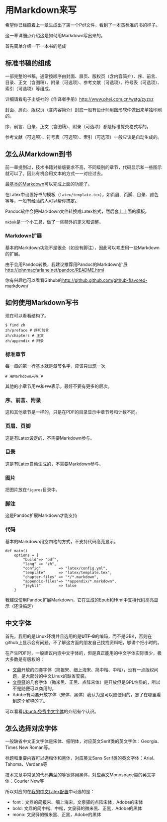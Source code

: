# 用Markdown来写 #
希望你已经照着上一章生成出了第一个Pdf文件，看到了一本蛮标准的书的样子。

这一章详细点介绍这是如何用Markdown写出来的。

首先简单介绍一下一本书的组成

## 标准书稿的组成 ##

一部完整的书稿，通常按顺序由封面、扉页、版权页（含内容简介）、序、前言、目录、正文（含图稿）、附录（可选项）、参考文献（可选项）、符号表（可选项）、索引（可选项）等组成。

详细请看电子出版社的《作译者手册》<http://www.phei.com.cn/wstg/zyzxz>

封面、扉页、版权页（含内容简介）封底一般有设计师用图形软件做出来单独印刷的。

序、前言、目录、正文（含图稿）、附录（可选项）都是标准提交格式写的。

参考文献（可选项）、符号表（可选项）、索引（可选项）一般应该是自动生成的。

## 怎么从Markdown到书 ##
前一章提到过，技术书籍对排版要求不高，不同级别的章节，代码显示和一些图示就可以了。因此有机会用文本的方式一一对应过去。

最[基本的Markdown](http://daringfireball.net/projects/markdown/)可以完成上面的功能了。

在Latex中设置好书的模板（`latex/template.tex`），如页眉、页脚、目录、颜色等等，一般有经验的人可以帮你搞定。

Pandoc软件会把Markdown文件转换成Latex格式，然后套上上面的模板。

`mkbok`是一个小工具，做了一些额外的定义和调整。

### Markdown扩展 ###

基本的Markdown功能不是很全（如没有脚注），因此可以考虑用一些Markdown的扩展。

由于会用Pandoc转换，我建议推荐用Pandoc的Markdown扩展<http://johnmacfarlane.net/pandoc/README.html>

你有兴趣也可以看看Github的<http://github.github.com/github-flavored-markdown/>

## 如何使用Markdown写书 ##
现在可以看看结构了。

	$ find zh
	zh/preface # 序和前言
	zh/chapters # 正文
	zh/appendix # 附录

### 标准章节 ###
每一章的第一行基本就是章节名字，应该只出现一次

	# 用Markdown来写 #

其他的小章节用`##`和`###`表示，最好不要有更多的层次。

### 序、前言、附录 ###
这和其他章节是一样的，只是在PDF的目录显示中章节号和计数不同。

### 页眉、页脚 ###
这是有Latex设定的，不需要Markdown参与。

### 目录 ###
这是有Latex自动生成的，不需要Markdown参与。

### 图片 ###
把图片放在`figures`目录中。

### 脚注 ###
这是Pandoc扩展Markdown才能支持

### 代码 ###
基本的Markdown用空四格的方式，不支持代码高亮显示。

	def main()
    	options = {
        	"build"=> "pdf",
	        "lang" => "zh",
	        "config"        => "latex/config.yml",
	        "template"      => "latex/template.tex",
	        "chapter-files" => "*/*.markdown",
	        "appendix-files"=> "*appendix/*.markdown",
	        "jeykll"        => false
	    }

我建议使用Pandoc扩展Markdown，它在生成的Epub和Html中支持代码高亮显示（还没搞定）

## 中文字体 ##
首先，我用的是Linux环境并且选用的是**UTF-8**的编码，而不是GBK，否则在github上显示会有问题，不了解这方面的朋友自己找找资料吧，够讲个把小时的。

在产生PDF时，一般建议内嵌中文字体的，但是真正能用的中文字体实际很少，极大多数是有版权的：

 * [文鼎](http://www.arphic.com.tw/)开放的四套字体（简报宋、细上海宋、简中楷、中楷），没有一点版权问题，是大部分的中文Linux的缺省安装。
 * [文泉驿](http://wenq.org/)的几套字体（微米黑、正黑、点阵宋体）是开放但是GPL性质的，所以不是随便可以商用的。
 * Adobe有两套开放字体（宋体、黑体）我认为是可以随便用的，忘了在哪里看到这个解释的了。

可以看看[Ubuntu免费中文字体](http://wiki.ubuntu.org.cn/免费中文字体)的介绍有个认识。

## 怎么选择对应字体 ##
一般缺省中文正文字体是宋体、细明体，对应英文Serif类的英文字体：Georgia、Times New Roman等。

标题和重要内容可以选楷体和黑体，对应英文Sans Serif类的英文字体：Arial、Tahoma、Verdana等

技术文章中常见的代码典型的等宽体用黑体，对应英文Monospace类的英文字体：Courier New等

所以对应的在[我的中文Latex配置](https://github.com/larrycai/sdcamp/blob/master/latex/config.yml)中可选的是：

 * font：文鼎的简报宋、细上海宋，文泉驿的点阵宋体，Adobe的宋体
 * bold: 文鼎的简中楷、中楷，文泉驿的微米黑、正黑，Adobe的黑体
 * mono: 文泉驿的微米黑、正黑，Adobe的黑体
